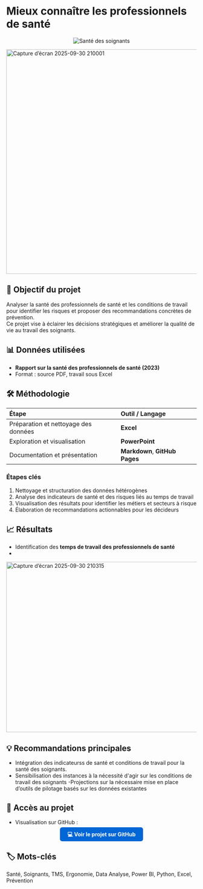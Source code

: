 # Mieux connaître les professionnels de santé

<p align="center">
  <img src="https://via.placeholder.com/200" alt="Santé des soignants" />
</p>

<img width="954" height="593" alt="Capture d’écran 2025-09-30 210001" src="https://github.com/user-attachments/assets/d8e4c3d3-fb7f-4419-af1a-6c4d7fd50aa9" />

## 🎯 Objectif du projet
Analyser la santé des professionnels de santé et les conditions de travail pour identifier les risques et proposer des recommandations concrètes de prévention.  
Ce projet vise à éclairer les décisions stratégiques et améliorer la qualité de vie au travail des soignants.

## 📊 Données utilisées
- **Rapport sur la santé des professionnels de santé (2023)**
- Format : source PDF, travail sous Excel

## 🛠️ Méthodologie

| Étape | Outil / Langage |
|:------|:----------------|
| Préparation et nettoyage des données | **Excel** |
| Exploration et visualisation | **PowerPoint** |
| Documentation et présentation | **Markdown**, **GitHub Pages** |


### Étapes clés
1. Nettoyage et structuration des données hétérogènes  
2. Analyse des indicateurs de santé et des risques liés au temps de travail
3. Visualisation des résultats pour identifier les métiers et secteurs à risque  
4. Élaboration de recommandations actionnables pour les décideurs

## 📈 Résultats
- Identification des **temps de travail des professionnels de santé**
- 
<img width="1025" height="450" alt="Capture d’écran 2025-09-30 210315" src="https://github.com/user-attachments/assets/6a9c5a0b-2d94-49c5-aa04-4bdb0061c4f2" />

## 💡 Recommandations principales
- Intégration des indicateurss de santé et conditions de travail pour la santé des soignants.
- Sensibilisation des instances à la nécessité d'agir sur les conditions de travail des soignants
-Projections sur la nécessaire mise en place d’outils de pilotage basés sur les données existantes

## 🔗 Accès au projet
- Visualisation sur GitHub  :
  
<p align="center">
  <a href="https://github.com/Antoineb-data/Sante-des-soignants" style="background-color:#0366d6; color:white; padding:10px 20px; text-decoration:none; border-radius:6px; font-weight:bold;">
    💻 Voir le projet sur GitHub
  </a>
</p>


## 🏷️ Mots-clés
Santé, Soignants, TMS, Ergonomie, Data Analyse, Power BI, Python, Excel, Prévention


